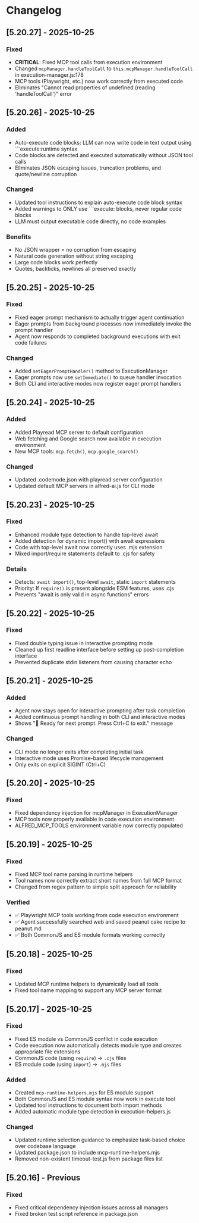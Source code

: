 # Changelog

## [5.20.27] - 2025-10-25

### Fixed
- **CRITICAL**: Fixed MCP tool calls from execution environment
- Changed `mcpManager.handleToolCall` to `this.mcpManager.handleToolCall` in execution-manager.js:178
- MCP tools (Playwright, etc.) now work correctly from executed code
- Eliminates "Cannot read properties of undefined (reading 'handleToolCall')" error

## [5.20.26] - 2025-10-25

### Added
- Auto-execute code blocks: LLM can now write code in text output using \`\`\`execute:runtime syntax
- Code blocks are detected and executed automatically without JSON tool calls
- Eliminates JSON escaping issues, truncation problems, and quote/newline corruption

### Changed
- Updated tool instructions to explain auto-execute code block syntax
- Added warnings to ONLY use \`\`\`execute: blocks, never regular code blocks
- LLM must output executable code directly, no code examples

### Benefits
- No JSON wrapper = no corruption from escaping
- Natural code generation without string escaping
- Large code blocks work perfectly
- Quotes, backticks, newlines all preserved exactly

## [5.20.25] - 2025-10-25

### Fixed
- Fixed eager prompt mechanism to actually trigger agent continuation
- Eager prompts from background processes now immediately invoke the prompt handler
- Agent now responds to completed background executions with exit code failures

### Changed
- Added `setEagerPromptHandler()` method to ExecutionManager
- Eager prompts now use `setImmediate()` to queue handler invocation
- Both CLI and interactive modes now register eager prompt handlers

## [5.20.24] - 2025-10-25

### Added
- Added Playread MCP server to default configuration
- Web fetching and Google search now available in execution environment
- New MCP tools: `mcp.fetch()`, `mcp.google_search()`

### Changed
- Updated .codemode.json with playread server configuration
- Updated default MCP servers in alfred-ai.js for CLI mode

## [5.20.23] - 2025-10-25

### Fixed
- Enhanced module type detection to handle top-level await
- Added detection for dynamic import() with await expressions
- Code with top-level await now correctly uses .mjs extension
- Mixed import/require statements default to .cjs for safety

### Details
- Detects: `await import()`, top-level `await`, static `import` statements
- Priority: If `require()` is present alongside ESM features, uses .cjs
- Prevents "await is only valid in async functions" errors

## [5.20.22] - 2025-10-25

### Fixed
- Fixed double typing issue in interactive prompting mode
- Cleaned up first readline interface before setting up post-completion interface
- Prevented duplicate stdin listeners from causing character echo

## [5.20.21] - 2025-10-25

### Added
- Agent now stays open for interactive prompting after task completion
- Added continuous prompt handling in both CLI and interactive modes
- Shows "💬 Ready for next prompt. Press Ctrl+C to exit." message

### Changed
- CLI mode no longer exits after completing initial task
- Interactive mode uses Promise-based lifecycle management
- Only exits on explicit SIGINT (Ctrl+C)

## [5.20.20] - 2025-10-25

### Fixed
- Fixed dependency injection for mcpManager in ExecutionManager
- MCP tools now properly available in code execution environment
- ALFRED_MCP_TOOLS environment variable now correctly populated

## [5.20.19] - 2025-10-25

### Fixed
- Fixed MCP tool name parsing in runtime helpers
- Tool names now correctly extract short names from full MCP format
- Changed from regex pattern to simple split approach for reliability

### Verified
- ✅ Playwright MCP tools working from code execution environment
- ✅ Agent successfully searched web and saved peanut cake recipe to peanut.md
- ✅ Both CommonJS and ES module formats working correctly

## [5.20.18] - 2025-10-25

### Fixed
- Updated MCP runtime helpers to dynamically load all tools
- Fixed tool name mapping to support any MCP server format

## [5.20.17] - 2025-10-25

### Fixed
- Fixed ES module vs CommonJS conflict in code execution
- Code execution now automatically detects module type and creates appropriate file extensions
- CommonJS code (using `require`) → `.cjs` files
- ES module code (using `import`) → `.mjs` files

### Added
- Created `mcp-runtime-helpers.mjs` for ES module support
- Both CommonJS and ES module syntax now work in execute tool
- Updated tool instructions to document both import methods
- Added automatic module type detection in execution-helpers.js

### Changed
- Updated runtime selection guidance to emphasize task-based choice over codebase language
- Updated package.json to include mcp-runtime-helpers.mjs
- Removed non-existent timeout-test.js from package files list

## [5.20.16] - Previous

### Fixed
- Fixed critical dependency injection issues across all managers
- Fixed broken test script reference in package.json
